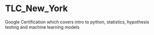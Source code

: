 # TLC_New_York
Google Certification which covers intro to python, statistics, hypothesis testing and machine learning models
